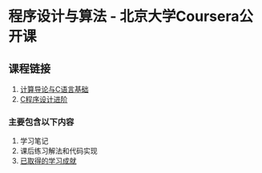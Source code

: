# 程序设计与算法 - 北京大学Coursera公开课

## 课程链接
1. [计算导论与C语言基础](https://www.coursera.org/learn/jisuanji-biancheng?specialization=biancheng-suanfa)  
2. [C程序设计进阶](https://www.coursera.org/learn/c-chengxu-sheji?specialization=biancheng-suanfa)

### 主要包含以下内容
1. 学习笔记
2. 课后练习解法和代码实现
3. [已取得的学习成就](https://github.com/muyanbiao/program_design_and_algorithm/tree/master/achievement)
